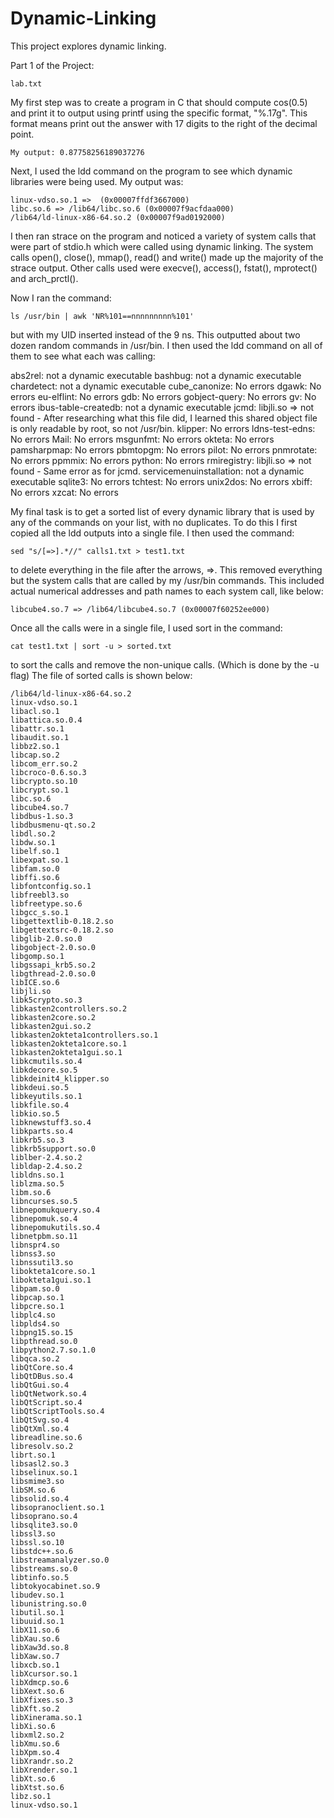 # Dynamic-Linking
This project explores dynamic linking.


Part 1 of the Project:

~~~~~~~~
lab.txt
~~~~~~~~

My first step was to create a program in C that should
compute cos(0.5) and print it to output using printf using
the specific format, "%.17g". This format means print out 
the answer with 17 digits to the right of the decimal point.

	My output: 0.87758256189037276

Next, I used the ldd command on the program to see which 
dynamic libraries were being used. My output was:

	linux-vdso.so.1 =>  (0x00007ffdf3667000)
	libc.so.6 => /lib64/libc.so.6 (0x00007f9acfdaa000)
	/lib64/ld-linux-x86-64.so.2 (0x00007f9ad0192000)

I then ran strace on the program and noticed a variety of 
system calls that were part of stdio.h which were called
using dynamic linking. The system calls open(), close(),
mmap(), read() and write() made up the majority of the 
strace output. Other calls used were execve(), access(),
fstat(), mprotect() and arch_prctl(). 

Now I ran the command: 
	
	ls /usr/bin | awk 'NR%101==nnnnnnnnn%101'

but with my UID inserted instead of the 9 ns. This outputted
about two dozen random commands in /usr/bin. I then used the 
ldd command on all of them to see what each was calling:

abs2rel: 					not a dynamic executable
bashbug: 					not a dynamic executable
chardetect: 				not a dynamic executable
cube_canonize:				No errors
dgawk:						No errors
eu-elflint:					No errors
gdb: 						No errors
gobject-query: 				No errors
gv: 						No errors
ibus-table-createdb:    	not a dynamic executable
jcmd: 						libjli.so => not found
								- After researching what this
							  	  file did, I learned this shared
							  	  object file is only readable by 
							  	  root, so not /usr/bin.
klipper: 					No errors
ldns-test-edns: 			No errors
Mail: 						No errors
msgunfmt: 					No errors
okteta: 					No errors
pamsharpmap: 				No errors
pbmtopgm: 					No errors
pilot: 						No errors
pnmrotate: 					No errors
ppmmix: 					No errors
python: 					No errors
rmiregistry: 				libjli.so => not found
								- Same error as for jcmd.
servicemenuinstallation: 	not a dynamic executable
sqlite3: 					No errors
tchtest: 					No errors
unix2dos: 					No errors
xbiff: 						No errors
xzcat: 						No errors

My final task is to get a sorted list of every dynamic library 
that is used by any of the commands on your list, with no 
duplicates. To do this I first copied all the ldd outputs into a 
single file. I then used the command:

	sed "s/[=>].*//" calls1.txt > test1.txt 

to delete everything in the file after the arrows, =>. This removed
everything but the system calls that are called by my /usr/bin
commands. This included actual numerical addresses and path names to
each system call, like below:

	libcube4.so.7 => /lib64/libcube4.so.7 (0x00007f60252ee000)

Once all the calls were in a single file, I used sort in the command:

	cat test1.txt | sort -u > sorted.txt

to sort the calls and remove the non-unique calls. (Which is done by
the -u flag) The file of sorted calls is shown below:

	/lib64/ld-linux-x86-64.so.2 
 	linux-vdso.so.1 
	libacl.so.1 
	libattica.so.0.4 
	libattr.so.1 
	libaudit.so.1 
	libbz2.so.1 
	libcap.so.2 
	libcom_err.so.2 
	libcroco-0.6.so.3 
	libcrypto.so.10 
	libcrypt.so.1 
	libc.so.6 
	libcube4.so.7 
	libdbus-1.so.3 
	libdbusmenu-qt.so.2 
	libdl.so.2 
	libdw.so.1 
	libelf.so.1 
	libexpat.so.1 
	libfam.so.0 
	libffi.so.6 
	libfontconfig.so.1 
	libfreebl3.so 
	libfreetype.so.6 
	libgcc_s.so.1 
	libgettextlib-0.18.2.so 
	libgettextsrc-0.18.2.so 
	libglib-2.0.so.0 
	libgobject-2.0.so.0 
	libgomp.so.1 
	libgssapi_krb5.so.2 
	libgthread-2.0.so.0 
	libICE.so.6 
	libjli.so 
	libk5crypto.so.3 
	libkasten2controllers.so.2 
	libkasten2core.so.2 
	libkasten2gui.so.2 
	libkasten2okteta1controllers.so.1 
	libkasten2okteta1core.so.1 
	libkasten2okteta1gui.so.1 
	libkcmutils.so.4 
	libkdecore.so.5 
	libkdeinit4_klipper.so 
	libkdeui.so.5 
	libkeyutils.so.1 
	libkfile.so.4 
	libkio.so.5 
	libknewstuff3.so.4 
	libkparts.so.4 
	libkrb5.so.3 
	libkrb5support.so.0 
	liblber-2.4.so.2 
	libldap-2.4.so.2 
	libldns.so.1 
	liblzma.so.5 
	libm.so.6 
	libncurses.so.5 
	libnepomukquery.so.4 
	libnepomuk.so.4 
	libnepomukutils.so.4 
	libnetpbm.so.11 
	libnspr4.so 
	libnss3.so 
	libnssutil3.so 
	libokteta1core.so.1 
	libokteta1gui.so.1 
	libpam.so.0 
	libpcap.so.1 
	libpcre.so.1 
	libplc4.so 
	libplds4.so 
	libpng15.so.15 
	libpthread.so.0 
	libpython2.7.so.1.0 
	libqca.so.2 
	libQtCore.so.4 
	libQtDBus.so.4 
	libQtGui.so.4 
	libQtNetwork.so.4 
	libQtScript.so.4 
	libQtScriptTools.so.4 
	libQtSvg.so.4 
	libQtXml.so.4 
	libreadline.so.6 
	libresolv.so.2 
	librt.so.1 
	libsasl2.so.3 
	libselinux.so.1 
	libsmime3.so 
	libSM.so.6 
	libsolid.so.4 
	libsopranoclient.so.1 
	libsoprano.so.4 
	libsqlite3.so.0 
	libssl3.so 
	libssl.so.10 
	libstdc++.so.6 
	libstreamanalyzer.so.0 
	libstreams.so.0 
	libtinfo.so.5 
	libtokyocabinet.so.9 
	libudev.so.1 
	libunistring.so.0 
	libutil.so.1 
	libuuid.so.1 
	libX11.so.6 
	libXau.so.6 
	libXaw3d.so.8 
	libXaw.so.7 
	libxcb.so.1 
	libXcursor.so.1 
	libXdmcp.so.6 
	libXext.so.6 
	libXfixes.so.3 
	libXft.so.2 
	libXinerama.so.1 
	libXi.so.6 
	libxml2.so.2 
	libXmu.so.6 
	libXpm.so.4 
	libXrandr.so.2 
	libXrender.so.1 
	libXt.so.6 
	libXtst.so.6 
	libz.so.1 
	linux-vdso.so.1
